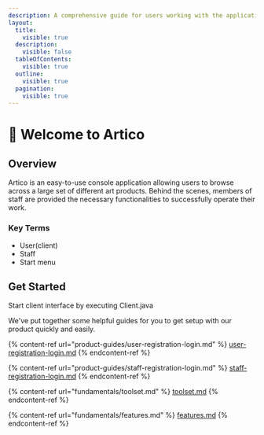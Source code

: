 ```yaml
---
description: A comprehensive guide for users working with the application
layout:
  title:
    visible: true
  description:
    visible: false
  tableOfContents:
    visible: true
  outline:
    visible: true
  pagination:
    visible: true
---
```


# 👋 Welcome to Artico

## Overview

Artico is an easy-to-use console application allowing users to browse across a large set of different art products. Behind the scenes, members of staff are provided the necessary functionalities to successfully operate their work.

### Key Terms

* User(client)
* Staff
* Start menu

## Get Started

Start client interface by executing Client.java

We've put together some helpful guides for you to get setup with our product quickly and easily.

{% content-ref url="product-guides/user-registration-login.md" %}
[user-registration-login.md](product-guides/user-registration-login.md)
{% endcontent-ref %}

{% content-ref url="product-guides/staff-registration-login.md" %}
[staff-registration-login.md](product-guides/staff-registration-login.md)
{% endcontent-ref %}

{% content-ref url="fundamentals/toolset.md" %}
[toolset.md](fundamentals/toolset.md)
{% endcontent-ref %}

{% content-ref url="fundamentals/features.md" %}
[features.md](fundamentals/features.md)
{% endcontent-ref %}
